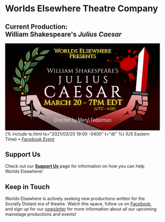 # Worlds Elsewhere Theatre Company

## Current Production:<br>**William Shakespeare's *Julius Caesar***

![Julius Caesar Banner](/assets/img/shows/2021.03/julius-caesar/banner.png) \
{% include ts.html ts="2021/03/20 19:00 -0400" t="dt" %} (US Eastern Time) &bull; [<i fb>Facebook Event</i>][fb]

[fb]: <https://www.facebook.com/events/351848592577663/> "See up-to-date details on our Facebook event!"

## Support Us

Check out our **[Support Us](/pages/support-us)** page for information on how you can help Worlds Elsewhere!

## Keep in Touch

Worlds Elsewhere is actively seeking new productions written for the Socially Distant era of theatre. Watch this space, follow us on [<i fb>Facebook</i>][fb], and sign up for our [<i news>newsletter</i>][news] for more information about all our upcoming mainstage productions and events!

[fb]: https://fb.me/WorldsElsewhere
[news]: https://worlds-elsewhere.us17.list-manage.com/subscribe?u=8e70862018a339ca07b0f75e6&id=55a342e060
